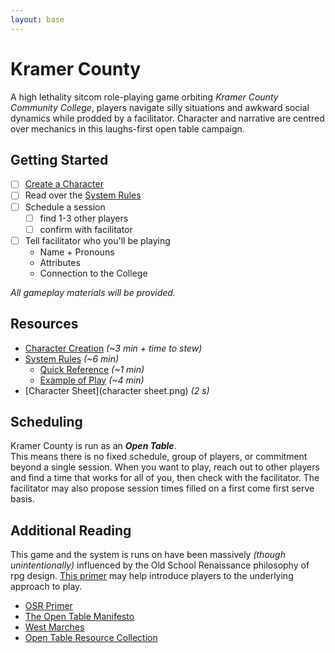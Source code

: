 ```yaml
---
layout: base
---
```


# Kramer County
A high lethality sitcom role-playing game orbiting *Kramer County Community College*, players navigate silly situations and awkward social dynamics while prodded by a facilitator. Character and narrative are centred over mechanics in this laughs-first open table campaign.  

## Getting Started
- [ ] [Create a Character](character-creation)
- [ ] Read over the [System Rules](system)
- [ ] Schedule a session
    - [ ] find 1-3 other players
    - [ ] confirm with facilitator
- [ ] Tell facilitator who you'll be playing
    - Name + Pronouns
    - Attributes
    - Connection to the College

*All gameplay materials will be provided.*

## Resources
- [Character Creation](character-creation) *(~3 min + time to stew)*
- [System Rules](system) *(~6 min)*
    - [Quick Reference](system-reference) *(~1 min)*
    - [Example of Play](play-example) *(~4 min)*
- [Character Sheet](character sheet.png) *(2 s)*

## Scheduling
Kramer County is run as an ***Open Table***.  
This means there is no fixed schedule, group of players, or commitment beyond a single session. When you want to play, reach out to other players and find a time that works for all of you, then check with the facilitator. The facilitator may also propose session times filled on a first come first serve basis.

## Additional Reading
This game and the system is runs on have been massively *(though unintentionally)* influenced by the Old School Renaissance philosophy of rpg design. [This primer][0] may help introduce players to the underlying approach to play.
- [OSR Primer][0]
- [The Open Table Manifesto][1]
- [West Marches][2]
- [Open Table Resource Collection][3]

[0]: https://lithyscaphe.blogspot.com/p/principia-apocrypha.html?m=1
[1]: https://thealexandrian.net/wordpress/38643/roleplaying-games/open-table-manifesto
[2]: https://arsludi.lamemage.com/index.php/78/grand-experiments-west-marches
[3]: https://www.kenthedm.com/blog/2017/7/22/west-marches-repository